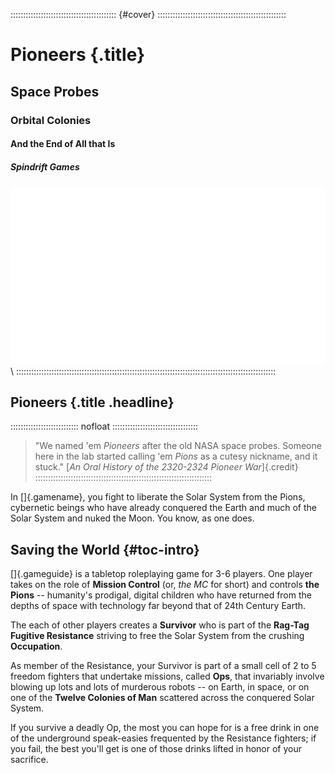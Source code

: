 :::::::::::::::::::::::::::::::::::::::::: {#cover} :::::::::::::::::::::::::::::::::::::::::::::::::::
# Pioneers {.title}
## Space Probes
### Orbital Colonies
#### And the End of All that Is
##### Spindrift Games

![Pioneers](art/lumen.png) \ 
:::::::::::::::::::::::::::::::::::::::::::::::::::::::::::::::::::::::::::::::::::::::::::::::::::::::

## Pioneers {.title .headline}

::::::::::::::::::::::::::: nofloat ::::::::::::::::::::::::::::::::::
> "We named 'em *Pioneers* after the old NASA space probes. Someone
> here in the lab started calling 'em *Pions* as a cutesy nickname,
> and it stuck."
> [*An Oral History of the 2320-2324 Pioneer War*]{.credit}
::::::::::::::::::::::::::::::::::::::::::::::::::::::::::::::::::::::

In []{.gamename}, you fight to liberate the Solar System from the Pions,
cybernetic beings who have already conquered the Earth and much of the
Solar System and nuked the Moon.  You know, as one does.

## Saving the World {#toc-intro}

[]{.gameguide} is a tabletop roleplaying game for 3-6 players. 
One player takes on the role of **Mission Control** (or, *the MC* for short)
and controls **the Pions** -- humanity's prodigal, digital children
who have returned from the depths of space with technology far beyond that 
of 24th Century Earth.

The each of other players creates a **Survivor** who is part of the **Rag-Tag 
Fugitive Resistance** striving to free the Solar System from the crushing 
**Occupation**.  

As member of the Resistance, your Survivor is part of a small cell of 2 to 5
freedom fighters that undertake missions, called **Ops**, that invariably 
involve blowing up lots and lots of murderous robots -- on Earth, in space,
or on one of the **Twelve Colonies of Man** scattered across the conquered
Solar System.

If you survive a deadly Op, the most you can hope for is a free drink in 
one of the underground speak-easies frequented by the Resistance fighters; 
if you fail, the best you'll get is one of those drinks lifted in honor of 
your sacrifice.

